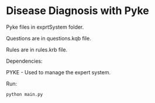 # Disease Diagnosis with Pyke

Pyke files in exprtSystem folder.

Questions are in questions.kqb file.

Rules are in rules.krb file.

Dependencies:

 PYKE - Used to manage the expert system.

Run:

    python main.py

